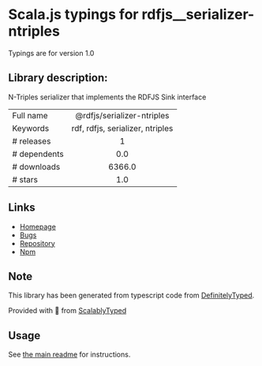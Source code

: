 
# Scala.js typings for rdfjs__serializer-ntriples

Typings are for version 1.0

## Library description:
N-Triples serializer that implements the RDFJS Sink interface

|                    |                 |
| ------------------ | :-------------: |
| Full name          | @rdfjs/serializer-ntriples |
| Keywords           | rdf, rdfjs, serializer, ntriples |
| # releases         | 1 |
| # dependents       | 0.0 |
| # downloads        | 6366.0 |
| # stars            | 1.0 |

## Links
- [Homepage](https://github.com/rdfjs-base/serializer-ntriples)
- [Bugs](https://github.com/rdfjs-base/serializer-ntriples/issues)
- [Repository](https://github.com/rdfjs-base/serializer-ntriples)
- [Npm](https://www.npmjs.com/package/%40rdfjs%2Fserializer-ntriples)
    


## Note
This library has been generated from typescript code from [DefinitelyTyped](https://definitelytyped.org).

Provided with :purple_heart: from [ScalablyTyped](https://github.com/oyvindberg/ScalablyTyped)

## Usage
See [the main readme](../../readme.md) for instructions.


